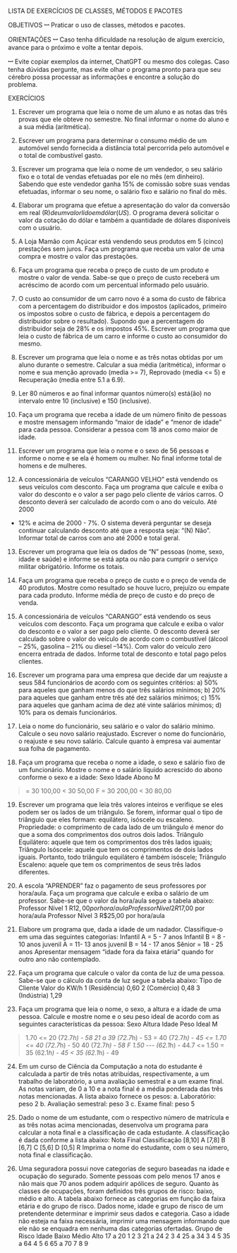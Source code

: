 LISTA DE EXERCÍCIOS DE CLASSES, MÉTODOS E PACOTES

OBJETIVOS
ꟷ Praticar o uso de classes, métodos e pacotes.

ORIENTAÇÕES
ꟷ Caso tenha dificuldade na resolução de algum exercício, avance para o próximo e volte a tentar
depois.

ꟷ Evite copiar exemplos da internet, ChatGPT ou mesmo dos colegas. Caso tenha dúvidas
pergunte, mas evite olhar o programa pronto para que seu cérebro possa processar as informações
e encontre a solução do problema.

EXERCÍCIOS

1. Escrever um programa que leia o nome de um aluno e as notas das três provas que ele obteve
no semestre. No final informar o nome do aluno e a sua média (aritmética). 

2. Escrever um programa para determinar o consumo médio de um automóvel sendo fornecida a
distância total percorrida pelo automóvel e o total de combustível gasto.

3. Escrever um programa que leia o nome de um vendedor, o seu salário fixo e o total de vendas
efetuadas por ele no mês (em dinheiro). Sabendo que este vendedor ganha 15% de comissão sobre
suas vendas efetuadas, informar o seu nome, o salário fixo e salário no final do mês.

4. Elaborar um programa que efetue a apresentação do valor da conversão em real (R$) de um
valor lido em dólar (US$). O programa deverá solicitar o valor da cotação do dólar e também a
quantidade de dólares disponíveis com o usuário.

5. A Loja Mamão com Açúcar está vendendo seus produtos em 5 (cinco) prestações sem juros.
Faça um programa que receba um valor de uma compra e mostre o valor das prestações.

6. Faça um programa que receba o preço de custo de um produto e mostre o valor de venda. Sabe-se que o preço de custo receberá um acréscimo de acordo com um percentual informado pelo usuário.

7. O custo ao consumidor de um carro novo é a soma do custo de fábrica com a percentagem do
distribuidor e dos impostos (aplicados, primeiro os impostos sobre o custo de fábrica, e depois a
percentagem do distribuidor sobre o resultado). Supondo que a percentagem do distribuidor seja
de 28% e os impostos 45%. Escrever um programa que leia o custo de fábrica de um carro e informe
o custo ao consumidor do mesmo.

8. Escrever um programa que leia o nome e as três notas obtidas por um aluno durante o semestre.
Calcular a sua média (aritmética), informar o nome e sua menção aprovado (media >= 7),
Reprovado (media <= 5) e Recuperação (media entre 5.1 a 6.9).

9. Ler 80 números e ao final informar quantos número(s) está(ão) no intervalo entre 10 (inclusive)
e 150 (inclusive).

10. Faça um programa que receba a idade de um número finito de pessoas e mostre mensagem
informando “maior de idade” e “menor de idade” para cada pessoa. Considerar a pessoa com 18
anos como maior de idade.

11. Escrever um programa que leia o nome e o sexo de 56 pessoas e informe o nome e se ela é
homem ou mulher. No final informe total de homens e de mulheres.

12. A concessionária de veículos “CARANGO VELHO” está vendendo os seus veículos com
desconto. Faça um programa que calcule e exiba o valor do desconto e o valor a ser pago pelo
cliente de vários carros. O desconto deverá ser calculado de acordo com o ano do veículo. Até 2000
- 12% e acima de 2000 - 7%. O sistema deverá perguntar se deseja continuar calculando desconto
até que a resposta seja: “(N) Não”. Informar total de carros com ano até 2000 e total geral.

13. Escrever um programa que leia os dados de “N” pessoas (nome, sexo, idade e saúde) e informe
se está apta ou não para cumprir o serviço militar obrigatório. Informe os totais.

14. Faça um programa que receba o preço de custo e o preço de venda de 40 produtos. Mostre
como resultado se houve lucro, prejuízo ou empate para cada produto. Informe média de preço de
custo e do preço de venda.

15. A concessionária de veículos “CARANGO” está vendendo os seus veículos com desconto. Faça
um programa que calcule e exiba o valor do desconto e o valor a ser pago pelo cliente. O desconto
deverá ser calculado sobre o valor do veículo de acordo com o combustível (álcool – 25%, gasolina
– 21% ou diesel –14%). Com valor do veículo zero encerra entrada de dados. Informe total de
desconto e total pago pelos clientes.

16. Escrever um programa para uma empresa que decide dar um reajuste a seus 584 funcionários
de acordo com os seguintes critérios:
a) 50% para aqueles que ganham menos do que três salários mínimos;
b) 20% para aqueles que ganham entre três até dez salários mínimos;
c) 15% para aqueles que ganham acima de dez até vinte salários mínimos;
d) 10% para os demais funcionários.

17. Leia o nome do funcionário, seu salário e o valor do salário mínimo. Calcule o seu novo salário
reajustado. Escrever o nome do funcionário, o reajuste e seu novo salário. Calcule quanto à
empresa vai aumentar sua folha de pagamento.

18. Faça um programa que receba o nome a idade, o sexo e salário fixo de um funcionário. Mostre
o nome e o salário líquido acrescido do abono conforme o sexo e a idade:
Sexo Idade Abono
M
>= 30 100,00
< 30 50,00
F
>= 30 200,00
< 30 80,00

19. Escrever um programa que leia três valores inteiros e verifique se eles podem ser os lados de
um triângulo. Se forem, informar qual o tipo de triângulo que eles formam: equilátero, isóscele ou
escaleno.
Propriedade: o comprimento de cada lado de um triângulo é menor do que a soma dos
comprimentos dos outros dois lados.
Triângulo Equilátero: aquele que tem os comprimentos dos três lados iguais;
Triângulo Isóscele: aquele que tem os comprimentos de dois lados iguais. Portanto, todo
triângulo equilátero é também isóscele;
Triângulo Escaleno: aquele que tem os comprimentos de seus três lados diferentes.

20. A escola “APRENDER” faz o pagamento de seus professores por hora/aula. Faça um programa
que calcule e exiba o salário de um professor. Sabe-se que o valor da hora/aula segue a tabela
abaixo:
Professor Nível 1 R$12,00 por hora/aula
Professor Nível 2 R$17,00 por hora/aula
Professor Nível 3 R$25,00 por hora/aula

21. Elabore um programa que, dada a idade de um nadador. Classifique-o em uma das seguintes
categorias:
Infantil A = 5 - 7 anos
Infantil B = 8 - 10 anos
juvenil A = 11- 13 anos
juvenil B = 14 - 17 anos
Sênior = 18 - 25 anos
Apresentar mensagem “idade fora da faixa etária” quando for outro ano não contemplado.

22. Faça um programa que calcule o valor da conta de luz de uma pessoa. Sabe-se que o cálculo
da conta de luz segue a tabela abaixo:
Tipo de Cliente Valor do KW/h
1 (Residência) 0,60
2 (Comércio) 0,48
3 (Indústria) 1,29

23. Faça um programa que leia o nome, o sexo, a altura e a idade de uma pessoa. Calcule e mostre
nome e o seu peso ideal de acordo com as seguintes características da pessoa:
Sexo Altura Idade Peso Ideal
M
> 1.70
<= 20 (72.7*h) - 58
21 a 39 (72.7*h) - 53
>= 40 (72.7*h) - 45
<= 1.70
<= 40 (72.7*h) - 50
> 40 (72.7*h) - 58
F
> 1.50 --- (62.1*h) - 44.7
<= 1.50
>= 35 (62.1*h) - 45
< 35 (62.1*h) - 49

24. Em um curso de Ciência da Computação a nota do estudante é calculada a partir de três notas
atribuídas, respectivamente, a um trabalho de laboratório, a uma avaliação semestral e a um exame
final. As notas variam, de 0 a 10 e a nota final é a média ponderada das três notas mencionadas.
A lista abaixo fornece os pesos:
a. Laboratório: peso 2
b. Avaliação semestral: peso 3
c. Exame final: peso 5

25. Dado o nome de um estudante, com o respectivo número de matrícula e as três notas acima
mencionadas, desenvolva um programa para calcular a nota final e a classificação de cada
estudante. A classificação é dada conforme a lista abaixo:
Nota Final Classificação
[8,10] A
[7,8] B
[6,7] C
[5,6] D
[0,5] R
Imprima o nome do estudante, com o seu número, nota final e classificação.

26. Uma seguradora possui nove categorias de seguro baseadas na idade e ocupação do segurado.
Somente pessoas com pelo menos 17 anos e não mais que 70 anos podem adquirir apólices de
seguro. Quanto às classes de ocupações, foram definidos três grupos de risco: baixo, médio e alto. 
A tabela abaixo fornece as categorias em função da faixa etária e do grupo de risco. 
Dados nome, idade e grupo de risco de um pretendente determinar e imprimir seus dados e categoria. 
Caso a idade não esteja na faixa necessária, imprimir uma mensagem informando que ele não se enquadra
em nenhuma das categorias ofertadas.
Grupo de Risco 
Idade Baixo Médio Alto
17 a 20 1 2 3
21 a 24 2 3 4
25 a 34 3 4 5
35 a 64 4 5 6
65 a 70 7 8 9
